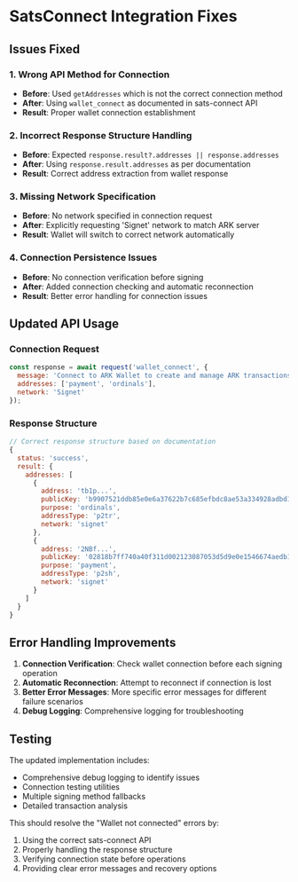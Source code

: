 # SatsConnect Integration Fixes

## Issues Fixed

### 1. **Wrong API Method for Connection**
- **Before**: Used `getAddresses` which is not the correct connection method
- **After**: Using `wallet_connect` as documented in sats-connect API
- **Result**: Proper wallet connection establishment

### 2. **Incorrect Response Structure Handling**
- **Before**: Expected `response.result?.addresses || response.addresses`
- **After**: Using `response.result.addresses` as per documentation
- **Result**: Correct address extraction from wallet response

### 3. **Missing Network Specification**
- **Before**: No network specified in connection request
- **After**: Explicitly requesting 'Signet' network to match ARK server
- **Result**: Wallet will switch to correct network automatically

### 4. **Connection Persistence Issues**
- **Before**: No connection verification before signing
- **After**: Added connection checking and automatic reconnection
- **Result**: Better error handling for connection issues

## Updated API Usage

### Connection Request
```javascript
const response = await request('wallet_connect', {
  message: 'Connect to ARK Wallet to create and manage ARK transactions',
  addresses: ['payment', 'ordinals'],
  network: 'Signet'
});
```

### Response Structure
```javascript
// Correct response structure based on documentation
{
  status: 'success',
  result: {
    addresses: [
      {
        address: 'tb1p...',
        publicKey: 'b9907521ddb85e0e6a37622b7c685efbdc8ae53a334928adbd12cf204ad4e717',
        purpose: 'ordinals',
        addressType: 'p2tr',
        network: 'signet'
      },
      {
        address: '2NBf...',
        publicKey: '02818b7ff740a40f311d002123087053d5d9e0e1546674aedb10e15a5b57fd3985',
        purpose: 'payment',
        addressType: 'p2sh',
        network: 'signet'
      }
    ]
  }
}
```

## Error Handling Improvements

1. **Connection Verification**: Check wallet connection before each signing operation
2. **Automatic Reconnection**: Attempt to reconnect if connection is lost
3. **Better Error Messages**: More specific error messages for different failure scenarios
4. **Debug Logging**: Comprehensive logging for troubleshooting

## Testing

The updated implementation includes:
- Comprehensive debug logging to identify issues
- Connection testing utilities
- Multiple signing method fallbacks
- Detailed transaction analysis

This should resolve the "Wallet not connected" errors by:
1. Using the correct sats-connect API
2. Properly handling the response structure
3. Verifying connection state before operations
4. Providing clear error messages and recovery options
